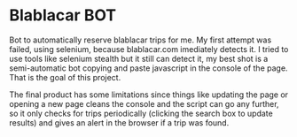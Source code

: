 # Blablacar BOT

Bot to automatically reserve blablacar trips for me. My first attempt was failed, using selenium, because blablacar.com imediately detects it.
I tried to use tools like selenium stealth but it still can detect it, my best shot is a semi-automatic bot copying and paste javascript in the
console of the page. That is the goal of this project.

The final product has some limitations since things like updating the page or opening a new page cleans the console and the script can go any further,
so it only checks for trips periodically (clicking the search box to update results) and gives an alert in the browser if a trip was found.
